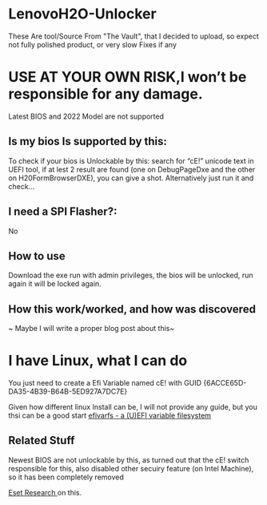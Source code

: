 # LenovoH2O-Unlocker
These Are tool/Source From "The Vault", that I decided to upload, so expect not fully polished product, or very slow Fixes if any
# USE AT YOUR OWN RISK,I won’t be responsible for any damage.

Latest BIOS and 2022 Model are not supported

## Is my bios Is supported by this:
To check if your bios is Unlockable by this: search for “cE!” unicode text in UEFI tool, if at lest 2 result are found (one on DebugPageDxe and the other on H20FormBrowserDXE), you can give a shot.
Alternatively just run it and check...

## I need a SPI Flasher?:
No

## How to use
Download the exe run with admin privileges, the bios will be unlocked, run again it will be locked again.

## How this work/worked, and how was discovered

~ Maybe I will write a proper blog post about this~

# I have Linux, what I can do

You just need to create a Efi Variable named cE! with GUID {6ACCE65D-DA35-4B39-B64B-5ED927A7DC7E}

Given how different linux Install can be, I will not provide any guide, but you thsi can be a good start [efivarfs - a (U)EFI variable filesystem](https://www.kernel.org/doc/html/latest/filesystems/efivarfs.html)



## Related Stuff
Newest BIOS are not unlockable by this, as turned out that the cE! switch responsible for this, also disabled other secuiry feature (on Intel Machine), so it has been completely removed

[Eset Research ](https://www.welivesecurity.com/2022/04/19/when-secure-isnt-secure-uefi-vulnerabilities-lenovo-consumer-laptops/) on this.

